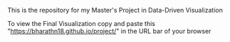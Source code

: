 This is the repository for my Master's Project in Data-Driven Visualization

To view the Final Visualization copy and paste this "https://bharathn18.github.io/project/" in the URL bar of your browser

